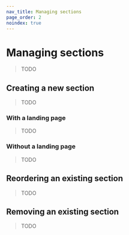 ```yaml
---
nav_title: Managing sections
page_order: 2
noindex: true
---
```


# Managing sections

> TODO

## Creating a new section

> TODO

### With a landing page

> TODO

### Without a landing page

> TODO

## Reordering an existing section

> TODO

## Removing an existing section

> TODO
